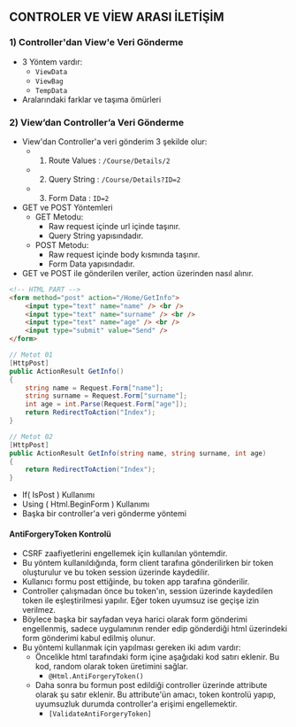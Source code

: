 ## CONTROLER VE VİEW ARASI İLETİŞİM

### 1) Controller'dan View'e Veri Gönderme
- 3 Yöntem vardır:
    - `ViewData`
    - `ViewBag`
    - `TempData`
- Aralarındaki farklar ve taşıma ömürleri

### 2) View’dan Controller’a Veri Gönderme
- View'dan Controller'a veri gönderim 3 şekilde olur:
    - 1. Route Values : `/Course/Details/2`
    - 2. Query String : `/Course/Details?ID=2`
    - 3. Form Data : `ID=2`
- GET ve POST Yöntemleri
    - GET Metodu:
        - Raw request içinde url içinde taşınır.
        - Query String yapısındadır.
    - POST Metodu:
        - Raw request içinde body kısmında taşınır.
        - Form Data yapısındadır.
- GET ve POST ile gönderilen veriler, action üzerinden nasıl alınır.

```html
<!-- HTML PART -->
<form method="post" action="/Home/GetInfo">
    <input type="text" name="name" /> <br />
    <input type="text" name="surname" /> <br />
    <input type="text" name="age" /> <br />
    <input type="submit" value="Send" />
</form>
``` 

```cs
// Metot 01
[HttpPost]
public ActionResult GetInfo()
{
    string name = Request.Form["name"];
    string surname = Request.Form["surname"];
    int age = int.Parse(Request.Form["age"]);
    return RedirectToAction("Index");
}
```

```cs
// Metot 02
[HttpPost]
public ActionResult GetInfo(string name, string surname, int age)
{
    return RedirectToAction("Index");
}
```

- If( IsPost ) Kullanımı
- Using ( Html.BeginForm ) Kullanımı
- Başka bir controller'a veri gönderme yöntemi

#### AntiForgeryToken Kontrolü
- CSRF zaafiyetlerini engellemek için kullanılan yöntemdir.
- Bu yöntem kullanıldığında, form client tarafına gönderilirken bir token oluşturulur ve bu token session üzerinde kaydedilir.
- Kullanıcı formu post ettiğinde, bu token app tarafına gönderilir.
- Controller çalışmadan önce bu token'ın, session üzerinde kaydedilen token ile eşleştirilmesi yapılır. Eğer token uyumsuz ise geçişe izin verilmez.
- Böylece başka bir sayfadan veya harici olarak form gönderimi engellenmiş, sadece uygulamının render edip gönderdiği html üzerindeki form gönderimi kabul edilmiş olunur.
- Bu yöntemi kullanmak için yapılması gereken iki adım vardır:
    - Öncelikle html tarafındaki form içine aşağıdaki kod satırı eklenir. Bu kod, random olarak token üretimini sağlar.
        - `@Html.AntiForgeryToken()`
    - Daha sonra bu formun post edildiği controller üzerinde attribute olarak şu satır eklenir. Bu attribute'ün amacı, token kontrolü yapıp, uyumsuzluk durumda controller'a erişimi engellemektir.
        - `[ValidateAntiForgeryToken]`